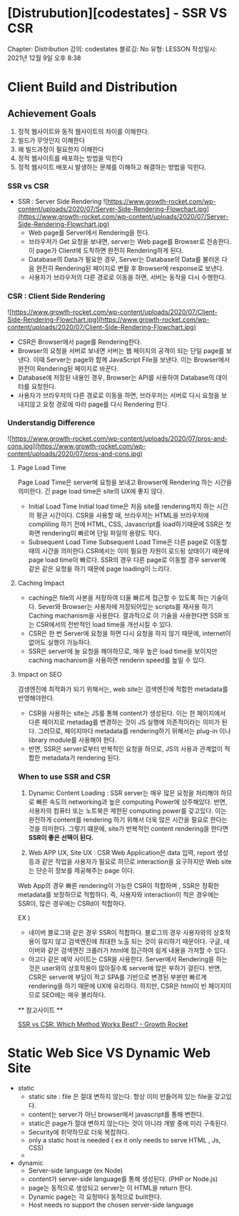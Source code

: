 # [Distrubution][codestates] - SSR VS CSR

Chapter: Distribution
강의: codestates
블로깅: No
유형: LESSON
작성일시: 2021년 12월 9일 오후 8:38

# Client Build and Distribution

## Achievement Goals

1. 정적 웹사이트와 동적 웹사이트의 차이를 이해한다.
2. 빌드가 무엇인지 이해한다
3. 왜 빌드과정이 필요한지 이해한다
4. 정적 웹사이트를 배포하는 방법을 익힌다
5. 정적 웹사이트 배포시 발생하는 문제를 이해하고 해결하는 방법을 익힌다.

### SSR vs CSR

- SSR : Server Side Rendering
  ![https://www.growth-rocket.com/wp-content/uploads/2020/07/Server-Side-Rendering-Flowchart.jpg](https://www.growth-rocket.com/wp-content/uploads/2020/07/Server-Side-Rendering-Flowchart.jpg)
  - Web page를 Server에서 Rendering을 한다.
  - 브라우저가 Get 요청을 보내면, server는 Web page를 Browser로 전송한다. 이 page가 Client에 도착하면 완전히 Rendering하게 된다.
  - Database의 Data가 필요한 경우, Server는 Database의 Data를 불러온 다음 완전히 Rendering된 페이지로 변활 후 Browser에 response로 보낸다.
  - 사용자가 브라우저의 다른 경로로 이동을 하면, 서버는 동작을 다시 수행한다.

### CSR : Client Side Rendering

![https://www.growth-rocket.com/wp-content/uploads/2020/07/Client-Side-Rendering-Flowchart.jpg](https://www.growth-rocket.com/wp-content/uploads/2020/07/Client-Side-Rendering-Flowchart.jpg)

- CSR은 Browser에서 page를 Rendering한다.
- Browser의 요청을 서버로 보내면 서버는 웹 페이지의 공격이 되는 단일 page를 보낸다. 이때 Server는 page와 함께 JavaScript File을 보낸다. 이는 Browser에서 완전이 Rendering된 페이지로 바꾼다.
- Database에 저장된 내용인 경우, Browser는 API를 사용하여 Database의 데이터를 요청한다.
- 사용자가 브라우저의 다른 경로로 이동을 하면, 브라우저는 서버로 다시 요청을 보내지않고 요청 경로에 따라 page를 다시 Rendering 한다.

### Understandig Difference

![https://www.growth-rocket.com/wp-content/uploads/2020/07/pros-and-cons.jpg](https://www.growth-rocket.com/wp-content/uploads/2020/07/pros-and-cons.jpg)

1. Page Load Time

   Page Load Time은 server에 요청을 보내고 Browser에 Rendering 하는 시간을 의미한다. 긴 page load time은 site의 UX에 좋지 않다.

   - Initial Load Time
     Initial load time은 처음 site를 rendering까지 하는 시간의 평균 시간이다. CSR을 사용할 때, 브라우저는 HTML을 브라우저에 compliling 하기 전에 HTML, CSS, Javascript를 load하기때문에 SSR은 첫 화면 rendering이 빠르며 단일 파일의 용량도 작다.
   - Subsequent Load Time
     Subsequent Load Time은 다른 page로 이동할 때의 시간을 의미한다.CSR에서는 이미 필요한 자원이 로드됭 상태이기 때문에 page load time이 빠르다. SSR의 경우 다른 page로 이동할 경우 server에 같은 같은 요청을 하기 때문에 page loading이 느리다.

1. Caching Impact

   - caching은 file의 사본을 저장하여 더울 빠르게 접근할 수 있도록 하는 기술이다. Sever와 Browser는 사용자에 저장되어있는 scripts를 재사용 하기 Caching machanism을 사용한다. 결과적으로 이 기술을 사용한다면 SSR 또는 CSR에서의 전반적인 load time을 개선시킬 수 있다.
   - CSR은 한 번 Server에 요청을 하면 다시 요청을 하지 않기 때문에, internet이 없어도 실행이 가능하다.
   - SSR은 server에 늘 요청을 해야하므로, 매우 높은 load time을 보이지만 caching machanism을 사용하면 renderin speed를 높일 수 있다.

1. Impact on SEO

   검생엔진에 최적화가 되기 위해서는, web site는 검색엔진에 적합한 metadata를 반영해야한다.

   - CSR을 사용하는 site는 JS를 통해 content가 생성된다. 이는 한 페이지에서 다른 페이지로 metadag를 변경하는 것이 JS 실행에 의존적이라는 의미가 된다. 그러므로, 페이지마다 metadata를 rendering하기 위해서는 plug-in 이나 library module를 사용해야 한다.
   - 반면, SSR은 server로부터 반복적인 요청을 하므로, JS의 사용과 관계없이 적합한 metadata가 rendering 된다.

   ### When to use SSR and CSR

   1. Dynamic Content Loading : SSR
      server는 매우 많은 요청을 처리해야 하므로 빠른 속도의 networking과 높은 computing Power에 상주해있다. 반면, 사용자의 컴퓨터 또는 노트북은 제한된 computing power를 갖고있다.
      이는 완전하게 content를 rendering 하기 위해서 더욱 많은 시간을 필요로 한다는 것을 의미한다. 그렇기 떄문에, site가 반복적인 content rendering을 한다면 **SSR이 좋은 선택이 된다.**

   2. Web APP UX, Site UX : CSR
      Web Application은 data 입력, report 생성 등과 같은 작업을 사용자가 필요로 하므로 interaction을 요구하지만 Web site는 단순히 정보를 제공해주는 page 이다.

   Web App의 경우 빠른 rendering이 가능한 CSR이 적합하며 , SSR은 정확한 metadata를 보장하므로 적합하다. 즉, 사용자와 interaction이 적은 경우에는 SSR이, 많은 경우에는 CSRd이 적합하다.

   EX )

   - 네이버 블로그와 같은 경우 SSR이 적합하다. 블로그의 경우 사용자와의 상호작용이 많지 않고 검색엔진에 최대한 노출 되는 것이 유리하기 때문이다. 구글, 네이버와 같은 검색엔진 크롤러가 html에 접근하여 쉽게 내용을 가져할 수 있다.
   - 아고다 같은 예약 사이트는 CSR을 사용한다. Server에서 Rendering을 하는 것은 user와의 상호작용이 많아질수록 server에 많은 부하가 걸린다. 반면, CSR은 server에 부담이 적고 SPA를 기반으로 변경된 부분만 빠르게 rendering을 하기 때문에 UX에 유리하다.
     하지만, CSR은 html이 빈 페이지이므로 SEO에는 매우 불리하다.

   ** 참고사이트 **

   [SSR vs CSR: Which Method Works Best? - Growth Rocket](https://www.growth-rocket.com/blog/a-closer-look-at-client-side-server-side-rendering/)

# Static Web Sice VS Dynamic Web Site

- static
  - static site : file 은 절대 변하지 않는다. 항상 이미 만들어져 있는 file을 갖고있다.
  - content는 server가 아닌 browser에서 javascript를 통해 변한다.
  - static은 page가 절대 변하지 않는다는 것이 아니라 개발 중에 미리 구축된다.
  - Security에 취약하므로 더욱 복잡하다.
  - only a static host is needed ( ex it only needs to serve HTML , Js, CSS)
  -
- dynamic
  - Server-side language (ex Node)
  - content가 server-side language를 통해 생성된다. (PHP or Node.js)
  - page는 동적으로 생성되고 server는 이 HTML을 return 한다.
  - Dynamic page는 각 요청마다 동적으로 built한다.
  - Host needs ro support the chosen server-side language
